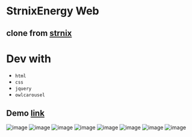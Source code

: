 # StrnixEnergy Web

## clone from [strnix](https://smartdemowp.com/strnix/)
# Dev with
* `html`
* `css`
* `jquery`
* `owlcarousel`

## Demo [link](https://vietluu.github.io/StrnixEnergy_Web/)
![image](https://github.com/vietluu/StmixEnergy_Web/assets/74524082/09267cff-1bca-4c79-9da8-5969db2a36fd)
![image](https://github.com/vietluu/StmixEnergy_Web/assets/74524082/eba1058e-c2f1-4db5-8728-adad9bca2745)
![image](https://github.com/vietluu/StmixEnergy_Web/assets/74524082/5b14d577-e012-4e21-8eac-23b551bc98ba)
![image](https://github.com/vietluu/StmixEnergy_Web/assets/74524082/0c4acc27-3c57-4bd2-b782-5d5d3f7717e4)
![image](https://github.com/vietluu/StmixEnergy_Web/assets/74524082/9ce94bee-1626-49df-a267-0d96290c2681)
![image](https://github.com/vietluu/StmixEnergy_Web/assets/74524082/aabe78d2-6ff0-4fc3-8a1a-74b0d6cf076c)
![image](https://github.com/vietluu/StmixEnergy_Web/assets/74524082/882f702d-30fd-490e-8fc0-c2765893cdf3)
![image](https://github.com/vietluu/StmixEnergy_Web/assets/74524082/a76a49e4-0365-42a4-a2c8-3a57794add2e)


